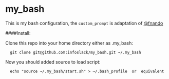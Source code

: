 my_bash
=======

This is my bash configuration, the `custom_prompt` is adaptation of [@fnando](https://github.com/fnando/dotfiles)

####Install:

Clone this repo into your home directory either as .my_bash:

      git clone git@github.com:infoslack/my_bash.git ~/.my_bash

Now you should added source to load script:

      echo "source ~/.my_bash/start.sh" > ~/.bash_profile  or  equivalent
